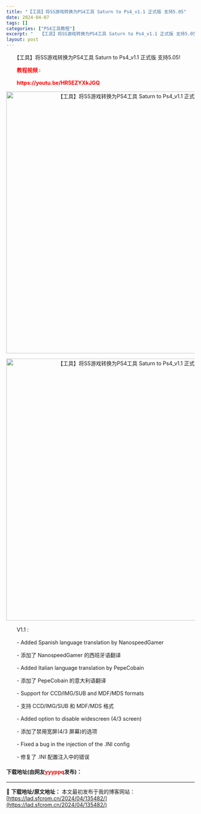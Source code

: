 ```yaml
---
title: "【工具】将SS游戏转换为PS4工具 Saturn to Ps4_v1.1 正式版 支持5.05"
date: 2024-04-07
tags: []
categories: ["PS4工具教程"]
excerpt: "　　【工具】将SS游戏转换为PS4工具 Saturn to Ps4_v1.1 正式版 支持5.05! 　　教程视频 : 　　https://youtu.be/HR5EZYXkJGQ 　　V1.1 : 　　- Added Spanish language translation by Nanospee&hellip;"
layout: post
---
```


 <p>　　【工具】将SS游戏转换为PS4工具 Saturn to Ps4_v1.1 正式版 支持5.05!</p> <p><span style="font-size:14px;"><span style="color:#FF0000;"><strong>　　教程视频 :</strong></span></span></p> <p><span style="font-size:14px;"><span style="color:#FF0000;"><strong>　　https://youtu.be/HR5EZYXkJGQ</strong></span></span></p> <p align="center"><img align="" border="0" src="https://lad.sfcrom.cn/wp-content/uploads/2024/04/20240407_66129cc834aa8.webp" width="700" alt="【工具】将SS游戏转换为PS4工具 Saturn to Ps4_v1.1 正式版 支持5.05" /></p> <p align="center"><img align="" border="0" src="https://lad.sfcrom.cn/wp-content/uploads/2024/04/20240407_66129cc884bcd.webp" width="700" alt="【工具】将SS游戏转换为PS4工具 Saturn to Ps4_v1.1 正式版 支持5.05" /></p> <p>　　V1.1 :</p> <p>　　- Added Spanish language translation by NanospeedGamer</p> <p>　　- 添加了 NanospeedGamer 的西班牙语翻译</p> <p>　　- Added Italian language translation by PepeCobain</p> <p>　　- 添加了 PepeCobain 的意大利语翻译</p> <p>　　- Support for CCD/IMG/SUB and MDF/MDS formats</p> <p>　　- 支持 CCD/IMG/SUB 和 MDF/MDS 格式</p> <p>　　- Added option to disable widescreen (4/3 screen)</p> <p>　　- 添加了禁用宽屏(4/3 屏幕)的选项</p> <p>　　- Fixed a bug in the injection of the .INI config</p> <p>　　- 修复了 .INI 配置注入中的错误</p> <p><h4>下载地址(由网友<font color="red">yyyppq</font>发布)：</h4></p> 

---
📖 **下载地址/原文地址：** 本文最初发布于我的博客网站：[https://lad.sfcrom.cn/2024/04/135482/](https://lad.sfcrom.cn/2024/04/135482/)
